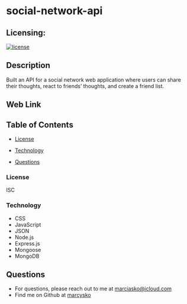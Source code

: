 # social-network-api

## Licensing:
  [![license](https://img.shields.io/badge/license-ISC-yellow)](https://shields.io)

## Description
Built an API for a social network web application where users can share their thoughts, react to friends’ thoughts, and create a friend list.



 
## Web Link







## Table of Contents
 
  * [License](#License)
  
  * [Technology](#Technology)
  
  * [Questions](#Questions)
 




### License
ISC
### Technology

- CSS
- JavaScript
- JSON
- Node.js
- Express.js
- Mongoose
- MongoDB 







## Questions
* For questions, please reach out to me at marciasko@icloud.com
* Find me on Github at [marcysko](http://github.com/marcysko)
